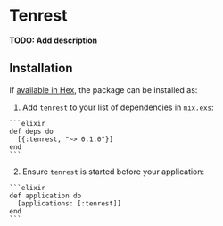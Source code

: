 # Tenrest

**TODO: Add description**

## Installation

If [available in Hex](https://hex.pm/docs/publish), the package can be installed as:

  1. Add `tenrest` to your list of dependencies in `mix.exs`:

    ```elixir
    def deps do
      [{:tenrest, "~> 0.1.0"}]
    end
    ```

  2. Ensure `tenrest` is started before your application:

    ```elixir
    def application do
      [applications: [:tenrest]]
    end
    ```

